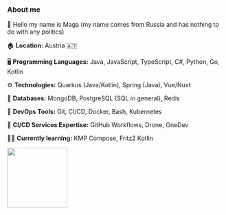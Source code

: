 ### About me

👋 Hello my name is Maga (my name comes from Russia and has nothing to do with any politics) 

🏠 <b>Location:</b> Austria 🇦🇹

🖥️ <b>Programming Languages:</b> Java, JavaScript, TypeScript, C#, Python, Go, Kotlin

⚙️ <b>Technologies:</b> Quarkus (Java/Kotlin), Spring (Java), Vue/Nuxt

🔎 <b>Databases:</b> MongoDB, PostgreSQL (SQL in general), Redis

🔖 <b>DevOps Tools:</b> Git, CI/CD, Docker, Bash, Kubernetes

🔭 <b>CI/CD Services Expertise:</b> GitHub Workflows, Drone, OneDev

🧑‍🎓 <b>Currently learning:</b> KMP Compose, Fritz2 Kotlin


 <p>
  <a href="https://waylonwalker.com/latest"><img height="140" align='center' src="https://github-readme-stats.vercel.app/api/top-langs/?username=ReaperMaga&layout=compact&theme=radical"></a>
</p>

